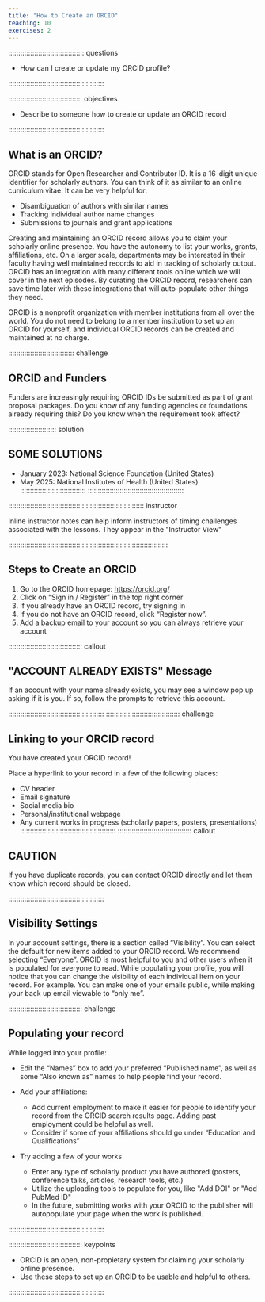 ```yaml
---
title: "How to Create an ORCID"
teaching: 10
exercises: 2
---
```


:::::::::::::::::::::::::::::::::::::: questions 

- How can I create or update my ORCID profile?

::::::::::::::::::::::::::::::::::::::::::::::::

::::::::::::::::::::::::::::::::::::: objectives

- Describe to someone how to create or update an ORCID record

::::::::::::::::::::::::::::::::::::::::::::::::

## What is an ORCID?

ORCID stands for Open Researcher and Contributor ID. It is a 16-digit unique identifier for scholarly authors. You can think of it as similar to an online curriculum vitae. 
It can be very helpful for: 

* Disambiguation of authors with similar names
* Tracking individual author name changes
* Submissions to journals and grant applications

Creating and maintaining an ORCID record allows you to claim your scholarly online presence. You have the autonomy to list your works, grants, affiliations, etc. On a larger scale, departments may be interested in their faculty having well maintained records to aid in tracking of scholarly output. ORCID has an integration with many different tools online which we will cover in the next episodes. By curating the ORCID record, researchers can save time later with these integrations that will auto-populate other things they need.  

ORCID is a nonprofit organization with member institutions from all over the world. You do not need to belong to a member institution to set up an ORCID for yourself, and individual ORCID records can be created and maintained at no charge.

::::::::::::::::::::::::::::::::: challenge

## ORCID and Funders

Funders are increasingly requiring ORCID IDs be submitted as part of grant proposal packages. Do you know of any funding agencies or foundations already requiring this? Do you know when the requirement took effect?

:::::::::::::::::::::::: solution 

## SOME SOLUTIONS
 
* January 2023: National Science Foundation (United States)
* May 2025: National Institutes of Health (United States) 
::::::::::::::::::::::::::::::::: 
::::::::::::::::::::::::::::::::::::::::::::::::

:::::::::::::::::::::::::::::::::::::::::::::::::::::::::::::::::::: instructor

Inline instructor notes can help inform instructors of timing challenges
associated with the lessons. They appear in the "Instructor View"

::::::::::::::::::::::::::::::::::::::::::::::::::::::::::::::::::::::::::::::::

## Steps to Create an ORCID

1. Go to the ORCID homepage: https://orcid.org/ 
2. Click on “Sign in / Register” in the top right corner
3. If you already have an ORCID record, try signing in
4. If you do not have an ORCID record, click “Register now”. 
5. Add a backup email to your account so you can always retrieve your account




::::::::::::::::::::::::::::::::::::: callout

## "ACCOUNT ALREADY EXISTS" Message

If an account with your name already exists, you may see a window pop up asking if it is you. If so, follow the prompts to retrieve this account. 

::::::::::::::::::::::::::::::::::::::::::::::::
::::::::::::::::::::::::::::::::::::: challenge 

## Linking to your ORCID record

You have created your ORCID record!

Place a hyperlink to your record in a few of the following places:

* CV header
* Email signature
* Social media bio
* Personal/institutional webpage
* Any current works in progress (scholarly papers, posters, presentations)
::::::::::::::::::::::::::::::::::::::::::::::::
::::::::::::::::::::::::::::::::::::: callout

## CAUTION

If you have duplicate records, you can contact ORCID directly and let them know which record should be closed.  

::::::::::::::::::::::::::::::::::::::::::::::::

## Visibility Settings


In your account settings, there is a section called “Visibility”. You can select the default for new items added to your ORCID record. 
We recommend selecting “Everyone”. ORCID is most helpful to you and other users when it is populated for everyone to read. 
While populating your profile, you will notice that you can change the visibility of each individual item on your record. For example. You can make one of your emails public, while making your back up email viewable to “only me”. 


::::::::::::::::::::::::::::::::::::: challenge

## Populating your record

While logged into your profile: 

* Edit the “Names” box to add your preferred “Published name”, as well as some “Also known as” names to help people find your record. 
* Add your affiliations:

   * Add current employment to make it easier for people to identify your record from the ORCID search results page. Adding past employment could be helpful as well.
   * Consider if some of your affiliations should go under “Education and Qualifications”
* Try adding a few of your works

   * Enter any type of scholarly product you have authored (posters, conference talks, articles, research tools, etc.)
   * Utilize the uploading tools to populate for you, like "Add DOI" or "Add PubMed ID"
   * In the future, submitting works with your ORCID to the publisher will autopopulate your page when the work is published.


::::::::::::::::::::::::::::::::::::::::::::::::

::::::::::::::::::::::::::::::::::::: keypoints 

- ORCID is an open, non-propietary system for claiming your scholarly online presence. 
- Use these steps to set up an ORCID to be usable and helpful to others.

::::::::::::::::::::::::::::::::::::::::::::::::

[r-markdown]: https://rmarkdown.rstudio.com/

